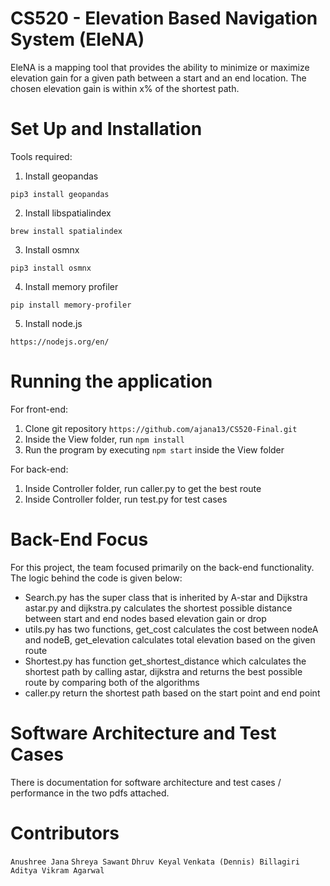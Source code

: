
# CS520 - Elevation Based Navigation System (EleNA)

EleNA is a mapping tool that provides the ability to minimize or maximize elevation gain for a given path between a start and an end location. The chosen elevation gain is within x% of the shortest path.


# Set Up and Installation

Tools required:

1. Install geopandas

```
pip3 install geopandas
```

2. Install libspatialindex

```
brew install spatialindex
```

3. Install osmnx

```
pip3 install osmnx
```

4. Install memory profiler

```
pip install memory-profiler
```

5. Install node.js

```
https://nodejs.org/en/
```


# Running the application

For front-end:

1. Clone git repository `https://github.com/ajana13/CS520-Final.git`
2. Inside the View folder, run `npm install`
3. Run the program by executing `npm start` inside the View folder

For back-end:
1. Inside Controller folder, run caller.py to get the best route
2. Inside Controller folder, run test.py for test cases


# Back-End Focus

For this project, the team focused primarily on the back-end functionality. The logic behind the code is given below:

- Search.py has the super class that is inherited by A-star and Dijkstra
astar.py and dijkstra.py calculates the shortest possible distance between start and end nodes based elevation gain or drop
- utils.py has two functions, get_cost calculates the cost between nodeA and nodeB, get_elevation calculates total elevation based on the given route
- Shortest.py has function get_shortest_distance which calculates the shortest path by calling astar, dijkstra and returns the best possible route by comparing both of the algorithms
- caller.py return the shortest path based on the start point and end point 


# Software Architecture and Test Cases

There is documentation for software architecture and test cases / performance in the two pdfs attached.



# Contributors

`Anushree Jana`
`Shreya Sawant`
`Dhruv Keyal`
`Venkata (Dennis) Billagiri`
`Aditya Vikram Agarwal`
